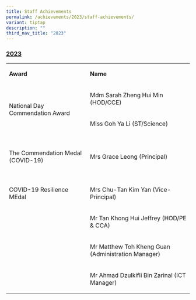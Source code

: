```yaml
---
title: Staff Achievements
permalink: /achievements/2023/staff-achievements/
variant: tiptap
description: ""
third_nav_title: "2023"
---
```

<h3><strong><u>2023</u></strong></h3>
<table>
<tbody>
<tr>
<td rowspan="1" colspan="1">
<p><strong>Award</strong>
</p>
</td>
<td rowspan="1" colspan="1">
<p><strong>Name</strong>
</p>
</td>
</tr>
<tr>
<td rowspan="2" colspan="1">
<p>National Day Commendation Award</p>
</td>
<td rowspan="1" colspan="1">
<p>Mdm Sarah Zheng Hui Min (HOD/CCE)</p>
</td>
</tr>
<tr>
<td rowspan="1" colspan="1">
<p>Miss Goh Ya Li (ST/Science)</p>
</td>
</tr>
<tr>
<td rowspan="1" colspan="1">
<p></p>
</td>
<td rowspan="1" colspan="1">
<p></p>
</td>
</tr>
<tr>
<td rowspan="1" colspan="1">
<p>The Commendation Medal (COVID-19)</p>
</td>
<td rowspan="1" colspan="1">
<p>Mrs Grace Leong (Principal)</p>
</td>
</tr>
<tr>
<td rowspan="1" colspan="1">
<p></p>
</td>
<td rowspan="1" colspan="1">
<p></p>
</td>
</tr>
<tr>
<td rowspan="1" colspan="1">
<p>COVID-19 Resilience MEdal</p>
</td>
<td rowspan="1" colspan="1">
<p>Mrs Chu-Tan Kim Yan (Vice-Principal)</p>
</td>
</tr>
<tr>
<td rowspan="1" colspan="1">
<p></p>
</td>
<td rowspan="1" colspan="1">
<p>Mr Tan Khong Hui Jeffrey (HOD/PE &amp; CCA)</p>
</td>
</tr>
<tr>
<td rowspan="1" colspan="1">
<p></p>
</td>
<td rowspan="1" colspan="1">
<p>Mr Matthew Toh Kheng Guan (Administration Manager)</p>
</td>
</tr>
<tr>
<td rowspan="1" colspan="1">
<p></p>
</td>
<td rowspan="1" colspan="1">
<p>Mr Ahmad Dzulkifli Bin Zarinal (ICT Manager)</p>
</td>
</tr>
</tbody>
</table>
<p></p>